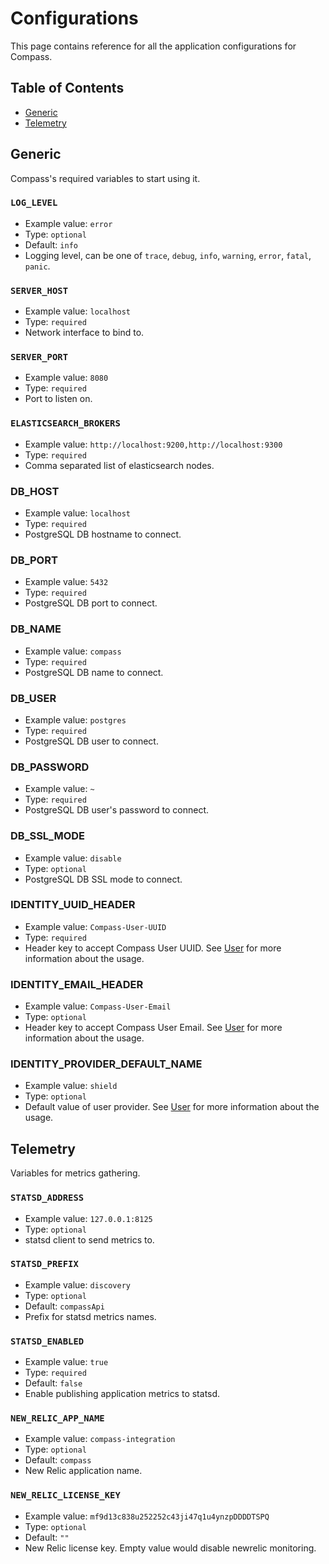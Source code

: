 # Configurations

This page contains reference for all the application configurations for Compass.

## Table of Contents

* [Generic](configuration.md#-generic)
* [Telemetry](configuration.md#-telemetry)

## Generic

Compass's required variables to start using it.
### `LOG_LEVEL`

* Example value: `error`
* Type: `optional`
* Default: `info`
* Logging level, can be one of `trace`, `debug`, `info`, `warning`, `error`, `fatal`, `panic`.
### `SERVER_HOST`

* Example value: `localhost`
* Type: `required`
* Network interface to bind to.

### `SERVER_PORT`

* Example value: `8080`
* Type: `required`
* Port to listen on.

### `ELASTICSEARCH_BROKERS`

* Example value: `http://localhost:9200,http://localhost:9300`
* Type: `required`
* Comma separated list of elasticsearch nodes.
### DB_HOST
* Example value: `localhost`
* Type: `required`
* PostgreSQL DB hostname to connect.
### DB_PORT
* Example value: `5432`
* Type: `required`
* PostgreSQL DB port to connect.
### DB_NAME
* Example value: `compass`
* Type: `required`
* PostgreSQL DB name to connect.
### DB_USER
* Example value: `postgres`
* Type: `required`
* PostgreSQL DB user to connect.
### DB_PASSWORD
* Example value: `~`
* Type: `required`
* PostgreSQL DB user's password to connect.
### DB_SSL_MODE
* Example value: `disable`
* Type: `optional`
* PostgreSQL DB SSL mode to connect.
### IDENTITY_UUID_HEADER
* Example value: `Compass-User-UUID`
* Type: `required`
* Header key to accept Compass User UUID. See [User](../concepts/user.md) for more information about the usage.
### IDENTITY_EMAIL_HEADER
* Example value: `Compass-User-Email`
* Type: `optional`
* Header key to accept Compass User Email. See [User](../concepts/user.md) for more information about the usage.
### IDENTITY_PROVIDER_DEFAULT_NAME
* Example value: `shield`
* Type: `optional`
* Default value of user provider. See [User](../concepts/user.md) for more information about the usage.

## Telemetry

Variables for metrics gathering.

### `STATSD_ADDRESS`

* Example value: `127.0.0.1:8125`
* Type: `optional`
* statsd client to send metrics to.

### `STATSD_PREFIX`

* Example value: `discovery`
* Type: `optional`
* Default: `compassApi`
* Prefix for statsd metrics names.

### `STATSD_ENABLED`

* Example value: `true`
* Type: `required`
* Default: `false`
* Enable publishing application metrics to statsd.

### `NEW_RELIC_APP_NAME`

* Example value: `compass-integration`
* Type: `optional`
* Default: `compass`
* New Relic application name.

### `NEW_RELIC_LICENSE_KEY`

* Example value: `mf9d13c838u252252c43ji47q1u4ynzpDDDDTSPQ`
* Type: `optional`
* Default: `""`
* New Relic license key. Empty value would disable newrelic monitoring.

